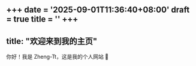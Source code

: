 +++
date = '2025-09-01T11:36:40+08:00'
draft = true
title = ''
+++
---
title: "欢迎来到我的主页"
---

你好！我是 Zheng-Tt，这是我的个人网站 🚀
